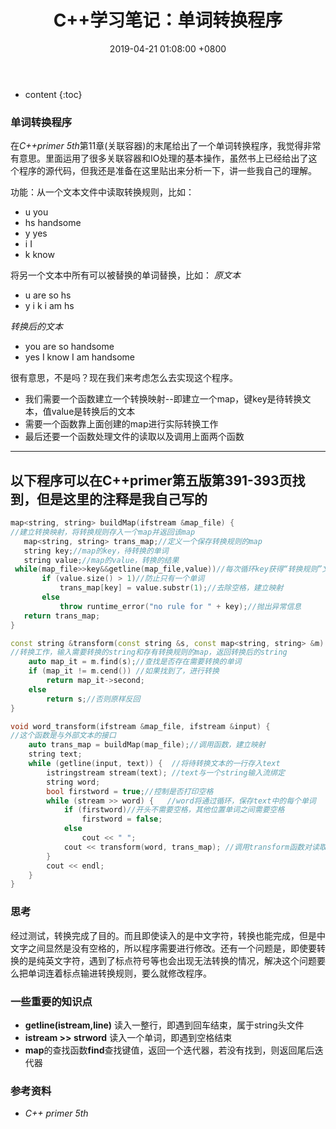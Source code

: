 ﻿---
layout: post
title:  C++学习笔记：单词转换程序
date:   2019-04-21 01:08:00 +0800
categories: note
tag: C/C++
---

* content
{:toc}




### 单词转换程序
在*C++primer 5th*第11章(关联容器)的末尾给出了一个单词转换程序，我觉得非常有意思。里面运用了很多关联容器和IO处理的基本操作，虽然书上已经给出了这个程序的源代码，但我还是准备在这里贴出来分析一下，讲一些我自己的理解。

 功能：从一个文本文件中读取转换规则，比如：
 + u you
 + hs handsome
 + y yes
 + i I
 + k know
 
 将另一个文本中所有可以被替换的单词替换，比如：
  *原文本*
 + u are so hs
 + y i k i am hs

  *转换后的文本*
+ you are so handsome
+ yes I know I am handsome

 很有意思，不是吗？现在我们来考虑怎么去实现这个程序。
 + 我们需要一个函数建立一个转换映射--即建立一个map，键key是待转换文本，值value是转换后的文本
 + 需要一个函数靠上面创建的map进行实际转换工作
 + 最后还要一个函数处理文件的读取以及调用上面两个函数
 
---
以下程序可以在C++primer第五版第391-393页找到，但是这里的注释是我自己写的
---


 ```cpp
map<string, string> buildMap(ifstream &map_file) {
//建立转换映射，将转换规则存入一个map并返回该map
	map<string, string> trans_map;//定义一个保存转换规则的map
	string key;//map的key，待转换的单词
	string value;//map的value，转换的结果
  while(map_file>>key&&getline(map_file,value))//每次循环key获得“转换规则”文本中一行的首单词，即待转换的单词，value获得该行剩下的内容，即“空格+目标单词”																						
		if (value.size() > 1)//防止只有一个单词
			trans_map[key] = value.substr(1);//去除空格，建立映射
		else
			throw runtime_error("no rule for " + key);//抛出异常信息
	return trans_map;
}
 ```

```cpp
const string &transform(const string &s, const map<string, string> &m) {
//转换工作，输入需要转换的string和存有转换规则的map，返回转换后的string
	auto map_it = m.find(s);//查找是否存在需要转换的单词
	if (map_it != m.cend())	//如果找到了，进行转换
		return map_it->second;
	else
		return s;//否则原样反回
}
```


```cpp
void word_transform(ifstream &map_file, ifstream &input) {
//这个函数是与外部文本的接口
	auto trans_map = buildMap(map_file);//调用函数，建立映射
	string text;
	while (getline(input, text)) {	//将待转换文本的一行存入text
		istringstream stream(text);	//text与一个string输入流绑定
		string word;
		bool firstword = true;//控制是否打印空格
		while (stream >> word) {   //word将通过循环，保存text中的每个单词
			if (firstword)//开头不需要空格，其他位置单词之间需要空格
				firstword = false;
			else
				cout << " ";
			cout << transform(word, trans_map);	//调用transform函数对读取的单词进行转换
		}
		cout << endl;
	}
}
```


### 思考
 经过测试，转换完成了目的。而且即使读入的是中文字符，转换也能完成，但是中文字之间显然是没有空格的，所以程序需要进行修改。还有一个问题是，即使要转换的是纯英文字符，遇到了标点符号等也会出现无法转换的情况，解决这个问题要么把单词连着标点输进转换规则，要么就修改程序。

### 一些重要的知识点
+ **getline(istream,line)**  读入一整行，即遇到回车结束，属于string头文件
+ **istream >> strword** 读入一个单词，即遇到空格结束
+ **map**的查找函数**find**查找键值，返回一个迭代器，若没有找到，则返回尾后迭代器

### 参考资料
+ *C++ primer 5th*

